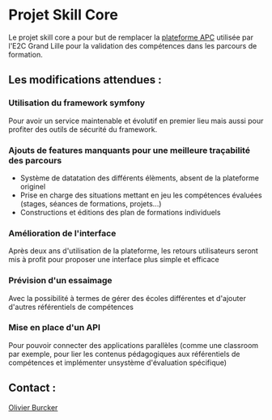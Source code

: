 # Projet Skill Core

Le projet skill core a pour but de remplacer la [plateforme APC](https://apc.e2c-app-factory.fr) utilisée par l'E2C Grand Lille pour la validation des compétences dans les parcours de formation.

## Les modifications attendues :

### Utilisation du framework symfony

Pour avoir un service maintenable et évolutif en premier lieu mais aussi pour profiter des outils de sécurité du framework.

### Ajouts de features manquants pour une meilleure traçabilité des parcours

* Système de datatation des différents élèments, absent de la plateforme originel
* Prise en charge des situations mettant en jeu les compétences évaluées (stages, séances de formations, projets...)
* Constructions et éditions des plan de formations individuels


### Amélioration de l'interface

Après deux ans d'utilisation de la plateforme, les retours utilisateurs seront mis à profit pour proposer une interface plus simple et efficace

### Prévision d'un essaimage

Avec la possibilité à termes de gérer des écoles différentes et d'ajouter d'autres référentiels de compétences

### Mise en place d'un API

Pour pouvoir connecter des applications parallèles (comme une classroom par exemple, pour lier les contenus pédagogiques aux référentiels de compétences et implémenter unsystème d'évaluation spécifique)


## Contact : 
[Olivier Burcker][def]

[def]: mailto:o.burcker@e2c-grandlille.fr